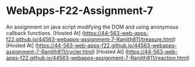 # WebApps-F22-Assignment-7
An assignment on java script modifying the DOM and using anonymous callback functions.
[Hosted At] (https://44-563-web-apps-f22.github.io/44563-webapps-assignment-7-Ranjith811/treasure.html)
[Hosted At] (https://44-563-web-apps-f22.github.io/44563-webapps-assignment-7-Ranjith811/cycler.html)
[Hosted At] (https://44-563-web-apps-f22.github.io/44563-webapps-assignment-7-Ranjith811/reaction.html)